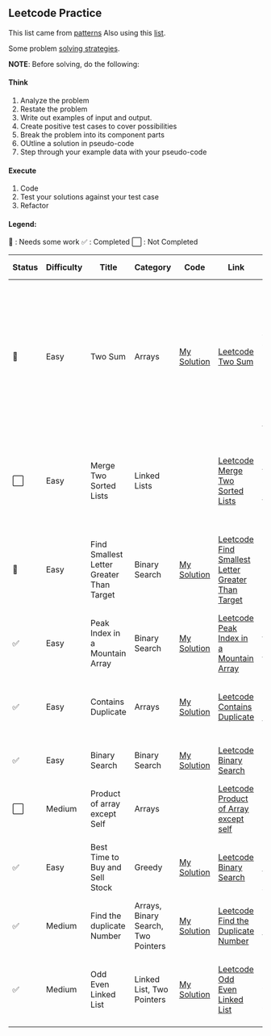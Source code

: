 ## Leetcode Practice

This list came from [patterns](https://seanprashad.com/leetcode-patterns/)
Also using this [list](https://docs.google.com/spreadsheets/d/1A2PaQKcdwO_lwxz9bAnxXnIQayCouZP6d-ENrBz_NXc/edit#gid=0).

Some problem [solving strategies](https://dev.to/moresaltmorelemon/algorithm-problem-solving-strategies-21cp).

**NOTE**: Before solving, do the following:
#### Think
1. Analyze the problem
2. Restate the problem
3. Write out examples of input and output.
4. Create positive test cases to cover possibilities 
5. Break the problem into its component parts
6. OUtline a solution in pseudo-code
7. Step through your example data with your pseudo-code

#### Execute
1. Code
2. Test your solutions against your test case
3. Refactor

#### Legend:
:no_entry_sign: : Needs some work 
:white_check_mark: : Completed
:white_large_square: : Not Completed



|Status | Difficulty | Title | Category | Code | Link | Notes | Time Taken |
| --- | --- | --- | --- | --- | --- | --- | --- |
| :no_entry_sign: | Easy | Two Sum | Arrays | [My Solution](https://github.com/ivymorenomt/PrepPythonLeetcode/blob/master/Leetcode/twosum.py)  |[Leetcode Two Sum](https://leetcode.com/problems/two-sum/)| use hash map to instantly check for difference value, map will add index of last occurrence of a num, don’t use same element twice| 30mins |
| :white_large_square: | Easy | Merge Two Sorted Lists | Linked Lists | | [Leetcode Merge Two Sorted Lists](https://leetcode.com/problems/merge-two-sorted-lists/) | Join two sorted linked list together and the output is the final sorted linked list. |  |
| :no_entry_sign: | Easy | Find Smallest Letter Greater Than Target | Binary Search | [My Solution](https://github.com/ivymorenomt/PrepPythonLeetcode/blob/master/Leetcode/findsmallestletter.py) | [Leetcode Find Smallest Letter Greater Than Target](https://leetcode.com/problems/find-smallest-letter-greater-than-target) |  Followed binary search for numbers however I get incorrect results. | 30 mins |
| :white_check_mark: | Easy | Peak Index in a Mountain Array | Binary Search | [My Solution](https://github.com/ivymorenomt/PrepPythonLeetcode/blob/master/Leetcode/mountainArray.py) | [Leetcode Peak Index in a Mountain Array](https://leetcode.com/problems/peak-index-in-a-mountain-array/submissions/) |  Search for the largest number in the array. | 10 mins |
| :white_check_mark: | Easy | Contains Duplicate | Arrays | [My Solution](https://github.com/ivymorenomt/PrepPythonLeetcode/blob/master/Leetcode/containsDuplicate.py) | [Leetcode Contains Duplicate](https://leetcode.com/problems/contains-duplicate/) |  Use set and compare if lesser than the current array. | 5 mins |
| :white_check_mark: | Easy | Binary Search | Binary Search | [My Solution](https://github.com/ivymorenomt/PrepPythonLeetcode/blob/master/Leetcode/binarysearch.py) | [Leetcode Binary Search](https://leetcode.com/problems/binary-search/) |  Binary Search algorithm used | 5 mins |
| :white_large_square: | Medium | Product of array except Self | Arrays | []() | [Leetcode Product of Array except self](https://leetcode.com/problems/product-of-array-except-self/) |  |  |
| :white_check_mark: | Easy | Best Time to Buy and Sell Stock | Greedy | [My Solution](https://github.com/ivymorenomt/PrepPythonLeetcode/blob/master/Leetcode/besttimestock.py) | [Leetcode Binary Search](https://leetcode.com/problems/best-time-to-buy-and-sell-stock/) |  Find local minimum and max, then used Sliding Window | 1 hour |
| :white_check_mark: | Medium | Find the duplicate Number | Arrays, Binary Search, Two Pointers | [My Solution](https://github.com/ivymorenomt/PrepPythonLeetcode/blob/master/Leetcode/findduplicatenumbers.py) | [Leetcode Find the Duplicate Number](https://leetcode.com/problems/find-the-duplicate-number/) |  Use Sets and add duplicate to set once seen. | 10mins |
| :white_check_mark: | Medium | Odd Even Linked List | Linked List, Two Pointers | [My Solution](https://github.com/ivymorenomt/PrepPythonLeetcode/blob/master/Leetcode/linkedlistoddeven.py) | [Leetcode Odd Even Linked List](https://leetcode.com/problems/odd-even-linked-list/submissions/) |  Use two pointers to indicate which is even and which is odd. | 30mins |